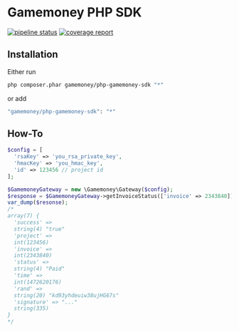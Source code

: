 # Gamemoney PHP SDK

[![pipeline status](https://git.onmoon.ru/gamemoney/gamemoney-sdk/badges/master/pipeline.svg)](https://git.onmoon.ru/gamemoney/gamemoney-sdk/commits/master) [![coverage report](https://git.onmoon.ru/gamemoney/gamemoney-sdk/badges/master/coverage.svg)](https://git.onmoon.ru/gamemoney/gamemoney-sdk/commits/master)

## Installation

Either run

```sh
php composer.phar gamemoney/php-gamemoney-sdk "*"
```

or add

```sh
"gamemoney/php-gamemoney-sdk": "*"
```

## How-To

```php
$config = [
  'rsaKey' => 'you_rsa_private_key',
  'hmacKey' => 'you_hmac_key',
  'id' => 123456 // project id
];

$GamemoneyGateway = new \Gamemoney\Gateway($config);
$response = $GamemoneyGateway->getInvoiceStatus(['invoice' => 2343840]);
var_dump($resonse);
/*
array(7) {
  'success' =>
  string(4) "true"
  'project' =>
  int(123456)
  'invoice' =>
  int(2343840)
  'status' =>
  string(4) "Paid"
  'time' =>
  int(1472620176)
  'rand' =>
  string(20) "kd93yhdeuiw38ujHG67s"
  'signature' => "..."
  string(335)
}
*/
```